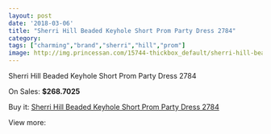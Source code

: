 ```yaml
---
layout: post
date: '2018-03-06'
title: "Sherri Hill Beaded Keyhole Short Prom Party Dress 2784"
category: 
tags: ["charming","brand","sherri","hill","prom"]
image: http://img.princessan.com/15744-thickbox_default/sherri-hill-beaded-keyhole-short-prom-party-dress-2784.jpg
---
```

Sherri Hill Beaded Keyhole Short Prom Party Dress 2784

On Sales: **$268.7025**
<a href="https://www.princessan.com/en/7349-sherri-hill-beaded-keyhole-short-prom-party-dress-2784.html"><amp-img layout="responsive" width="600" height="600" src="//img.princessan.com/15744-thickbox_default/sherri-hill-beaded-keyhole-short-prom-party-dress-2784.jpg" alt="Sherri Hill Beaded Keyhole Short Prom Party Dress 2784 0" /></a>
<a href="https://www.princessan.com/en/7349-sherri-hill-beaded-keyhole-short-prom-party-dress-2784.html"><amp-img layout="responsive" width="600" height="600" src="//img.princessan.com/15746-thickbox_default/sherri-hill-beaded-keyhole-short-prom-party-dress-2784.jpg" alt="Sherri Hill Beaded Keyhole Short Prom Party Dress 2784 1" /></a>
<a href="https://www.princessan.com/en/7349-sherri-hill-beaded-keyhole-short-prom-party-dress-2784.html"><amp-img layout="responsive" width="600" height="600" src="//img.princessan.com/15745-thickbox_default/sherri-hill-beaded-keyhole-short-prom-party-dress-2784.jpg" alt="Sherri Hill Beaded Keyhole Short Prom Party Dress 2784 2" /></a>

Buy it: [Sherri Hill Beaded Keyhole Short Prom Party Dress 2784](https://www.princessan.com/en/7349-sherri-hill-beaded-keyhole-short-prom-party-dress-2784.html "Sherri Hill Beaded Keyhole Short Prom Party Dress 2784")

View more: [](https://www.princessan.com/en/- "")